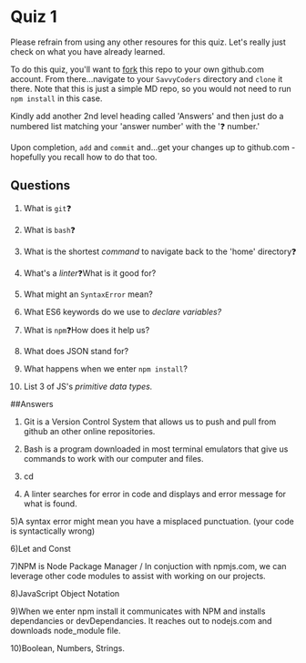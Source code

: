 # Quiz 1

Please refrain from using any other resoures for this quiz. Let's really just check on what you have already learned.

To do this quiz, you'll want to [fork](https://help.github.com/en/github/getting-started-with-github/fork-a-repo) this repo to your own github.com account. From there...navigate to your `SavvyCoders` directory and `clone` it there. Note that this is just a simple MD repo, so you would not need to run `npm install` in this case.

Kindly add another 2nd level heading called 'Answers' and then just do a numbered list matching your 'answer number' with the '❓ number.'

Upon completion, `add` and `commit` and...get your changes up to github.com - hopefully you recall how to do that too.

## Questions

1. What is `git`❓

2. What is `bash`❓

3. What is the shortest _command_ to navigate back to the 'home' directory❓

4. What's a *linter*❓What is it good for?

5. What might an `SyntaxError` mean?

6. What ES6 keywords do we use to _declare variables?_

7. What is `npm`❓How does it help us?

8. What does JSON stand for?

9. What happens when we enter `npm install`?

10. List 3 of JS's _primitive data types._


##Answers

1) Git is a Version Control System that allows us to push and pull from github an other online repositories.

2) Bash is a program downloaded in most terminal emulators that give us commands to work with our computer and files.

3) cd

4) A linter searches for error in code and displays and error message for what is found.

5)A syntax error might mean you have a misplaced punctuation. (your code is syntactically wrong)

6)Let and Const

7)NPM is Node Package Manager / In conjuction with npmjs.com, we can leverage other code modules  to assist with working on our projects.

8)JavaScript Object Notation

9)When we enter npm install it communicates with NPM and installs dependancies or devDependancies. It reaches out to nodejs.com and downloads node_module file.

10)Boolean, Numbers, Strings.